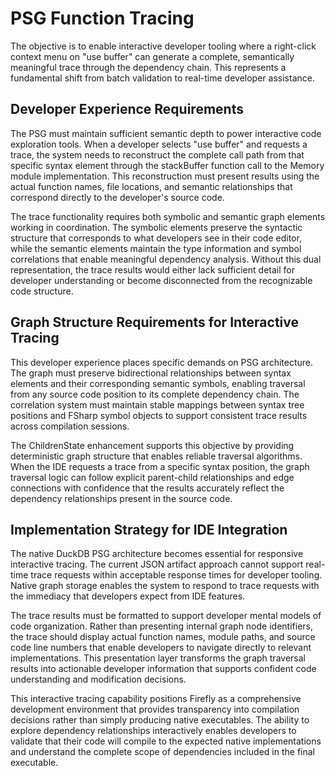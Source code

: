 # PSG Function Tracing

The objective is to enable interactive developer tooling where a right-click context menu on "use buffer" can generate a complete, semantically meaningful trace through the dependency chain. This represents a fundamental shift from batch validation to real-time developer assistance.

## Developer Experience Requirements

The PSG must maintain sufficient semantic depth to power interactive code exploration tools. When a developer selects "use buffer" and requests a trace, the system needs to reconstruct the complete call path from that specific syntax element through the stackBuffer function call to the Memory module implementation. This reconstruction must present results using the actual function names, file locations, and semantic relationships that correspond directly to the developer's source code.

The trace functionality requires both symbolic and semantic graph elements working in coordination. The symbolic elements preserve the syntactic structure that corresponds to what developers see in their code editor, while the semantic elements maintain the type information and symbol correlations that enable meaningful dependency analysis. Without this dual representation, the trace results would either lack sufficient detail for developer understanding or become disconnected from the recognizable code structure.

## Graph Structure Requirements for Interactive Tracing

This developer experience places specific demands on PSG architecture. The graph must preserve bidirectional relationships between syntax elements and their corresponding semantic symbols, enabling traversal from any source code position to its complete dependency chain. The correlation system must maintain stable mappings between syntax tree positions and FSharp symbol objects to support consistent trace results across compilation sessions.

The ChildrenState enhancement supports this objective by providing deterministic graph structure that enables reliable traversal algorithms. When the IDE requests a trace from a specific syntax position, the graph traversal logic can follow explicit parent-child relationships and edge connections with confidence that the results accurately reflect the dependency relationships present in the source code.

## Implementation Strategy for IDE Integration

The native DuckDB PSG architecture becomes essential for responsive interactive tracing. The current JSON artifact approach cannot support real-time trace requests within acceptable response times for developer tooling. Native graph storage enables the system to respond to trace requests with the immediacy that developers expect from IDE features.

The trace results must be formatted to support developer mental models of code organization. Rather than presenting internal graph node identifiers, the trace should display actual function names, module paths, and source code line numbers that enable developers to navigate directly to relevant implementations. This presentation layer transforms the graph traversal results into actionable developer information that supports confident code understanding and modification decisions.

This interactive tracing capability positions Firefly as a comprehensive development environment that provides transparency into compilation decisions rather than simply producing native executables. The ability to explore dependency relationships interactively enables developers to validate that their code will compile to the expected native implementations and understand the complete scope of dependencies included in the final executable.